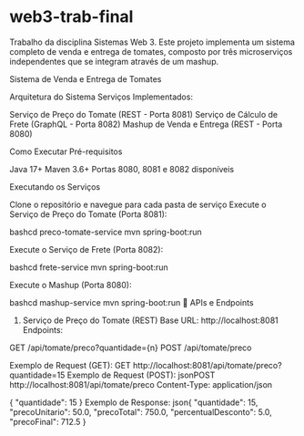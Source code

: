# web3-trab-final
Trabalho da disciplina Sistemas Web 3. Este projeto implementa um sistema completo de venda e entrega de tomates, composto por três microserviços independentes que se integram através de um mashup.

Sistema de Venda e Entrega de Tomates

Arquitetura do Sistema
Serviços Implementados:

Serviço de Preço do Tomate (REST - Porta 8081)
Serviço de Cálculo de Frete (GraphQL - Porta 8082)
Mashup de Venda e Entrega (REST - Porta 8080)

Como Executar
Pré-requisitos

Java 17+
Maven 3.6+
Portas 8080, 8081 e 8082 disponíveis

Executando os Serviços

Clone o repositório e navegue para cada pasta de serviço
Execute o Serviço de Preço do Tomate (Porta 8081):

bashcd preco-tomate-service
mvn spring-boot:run

Execute o Serviço de Frete (Porta 8082):

bashcd frete-service
mvn spring-boot:run

Execute o Mashup (Porta 8080):

bashcd mashup-service
mvn spring-boot:run
📡 APIs e Endpoints
1. Serviço de Preço do Tomate (REST)
Base URL: http://localhost:8081
Endpoints:

GET /api/tomate/preco?quantidade={n}
POST /api/tomate/preco

Exemplo de Request (GET):
GET http://localhost:8081/api/tomate/preco?quantidade=15
Exemplo de Request (POST):
jsonPOST http://localhost:8081/api/tomate/preco
Content-Type: application/json

{
  "quantidade": 15
}
Exemplo de Response:
json{
  "quantidade": 15,
  "precoUnitario": 50.0,
  "precoTotal": 750.0,
  "percentualDesconto": 5.0,
  "precoFinal": 712.5
}

